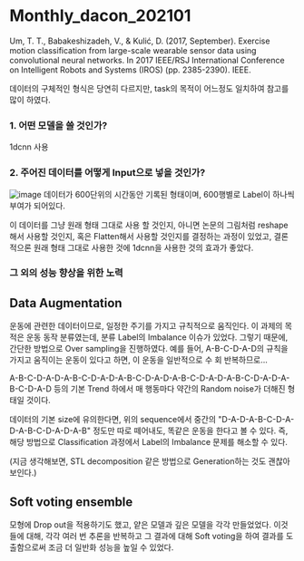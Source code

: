 # Monthly_dacon_202101

Um, T. T., Babakeshizadeh, V., & Kulić, D. (2017, September). Exercise motion classification from large-scale wearable sensor data using convolutional neural networks. In 2017 IEEE/RSJ International Conference on Intelligent Robots and Systems (IROS) (pp. 2385-2390). IEEE.

데이터의 구체적인 형식은 당연히 다르지만, task의 목적이 어느정도 일치하여 참고를 많이 하였다.

### 1. 어떤 모델을 쓸 것인가?

1dcnn 사용


### 2. 주어진 데이터를 어떻게 Input으로 넣을 것인가?

![image](https://user-images.githubusercontent.com/75729975/207480682-e1f4bc84-dddc-4cd6-8d04-fb10945fe3b6.png)
데이터가 600단위의 시간동안 기록된 형태이며, 600행별로 Label이 하나씩 부여가 되어있다.

이 데이터를 그냥 원래 형태 그대로 사용 할 것인지, 아니면 논문의 그림처럼 reshape해서 사용할 것인지, 혹은 Flatten해서 사용할 것인지를 결정하는 과정이 있었고, 결론적으론 원래 형태 그대로 사용한 것에 1dcnn을 사용한 것의 효과가 좋았다.

### 그 외의 성능 향상을 위한 노력

## Data Augmentation

운동에 관련한 데이터이므로, 일정한 주기를 가지고 규칙적으로 움직인다. 이 과제의 목적은 운동 동작 분류였는데, 분류 Label의 Imbalance 이슈가 있었다. 그렇기 때문에, 간단한 방법으로 Over sampling을 진행하였다. 예를 들어, A-B-C-D-A-D의 규칙을 가지고 움직이는 운동이 있다고 하면, 이 운동을 일반적으로 수 회 반복하므로...

A-B-C-D-A-D-A-B-C-D-A-D-A-B-C-D-A-D-A-B-C-D-A-D-A-B-C-D-A-D-A-B-C-D-A-D 등의 기본 Trend 하에서 매 행동마다 약간의 Random noise가 더해진 형태일 것이다.

데이터의 기본 size에 유의한다면, 위의 sequence에서 중간의 "D-A-D-A-B-C-D-A-D-A-B-C-D-A-D-A-B" 정도만 따로 떼어내도, 똑같은 운동을 한다고 볼 수 있다. 즉, 해당 방법으로 Classification 과정에서 Label의 Imbalance 문제를 해소할 수 있다.

(지금 생각해보면, STL decomposition 같은 방법으로 Generation하는 것도 괜찮아 보인다.)


## Soft voting ensemble

모형에 Drop out을 적용하기도 했고, 얕은 모델과 깊은 모델을 각각 만들었었다.
이것들에 대해, 각각 여러 번 추론을 반복하고 그 결과에 대해 Soft voting을 하여 결과를 도출함으로써 조금 더 일반화 성능을 높일 수 있었다.

